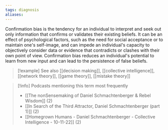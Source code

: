 ```yaml
---
tags: diagnosis
aliases:
---
```


Confirmation bias is the tendency for an individual to interpret and seek out only information that confirms or validates their existing beliefs. It can be an effect of psychological factors, such as the need for social acceptance or to maintain one's self-image, and can impede an individual's capacity to objectively consider data or evidence that contradicts or clashes with their own point of view. Confirmation bias reduces an individual's potential to learn from new input and can lead to the persistence of false beliefs.

> [!example] See also
> [[decision making]], [[collective intelligence]], [[network theory]], [[game theory]], [[mistake theory]]

> [!info] Podcasts mentioning this term most frequently
> * [[The nonSensemaking of Daniel Schmachtenberger & Rebel Wisdom]] (2)
> * [[In Search of the Third Attractor, Daniel Schmachtenberger (part 1)]] (2)
> * [[Homegrown Humans - Daniel Schmachtenberger - Collective Intelligence - 10-11-22]] (2)